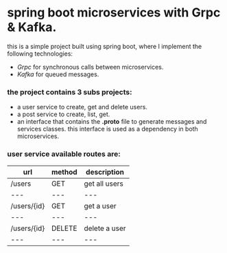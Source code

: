 # spring boot microservices with Grpc & Kafka.

this is a simple project built using spring boot, where I implement the following technologies:
- _Grpc_ for synchronous calls between microservices.
- _Kafka_ for queued messages.

### the project contains 3 subs projects:
- a user service to create, get and delete users.
- a post service to create, list, get.
- an interface that contains the **.proto** file to generate messages and services classes. this interface is used as a dependency in both microservices.

### user service available routes are:

url | method | description
--- | --- | ---
/users | GET | get all users
--- | --- | ---
/users/{id} | GET | get a user
--- | --- | ---
/users/{id} | DELETE | delete a user
--- | --- | ---